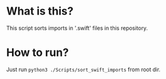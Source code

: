 # What is this?
This script sorts imports in '.swift' files in this repository.

# How to run?
Just run `python3 ./Scripts/sort_swift_imports` from root dir.
